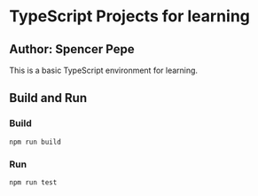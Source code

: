 # TypeScript Projects for learning
## Author: Spencer Pepe

This is a basic TypeScript environment for learning.

## Build and Run

### Build
```
npm run build
```

### Run
```
npm run test
```
